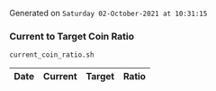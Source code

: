Generated on `Saturday 02-October-2021 at 10:31:15`

### Current to Target Coin Ratio
`current_coin_ratio.sh`

Date|Current|Target|Ratio
---|---|---|---
